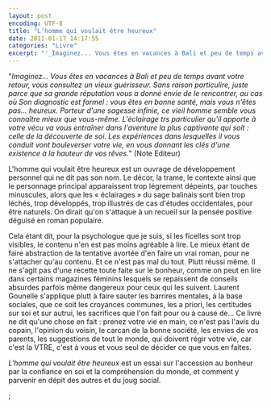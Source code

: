 ```yaml
---
layout: post
encoding: UTF-8
title: "L'homme qui voulait être heureux"
date: 2011-01-17 14:17:55
categories: "Livre"
excerpt: "'_Imaginez... Vous êtes en vacances à Bali et peu de temps avant votre retour, vous consultez un vieux guérisseur. Sans raison particulire, juste parce que sa grande réputation vous a donné envie de le rencontrer, au cas où Son diagnostic est formel : vous êtes en bonne santé, mais vous n'êtes pas... heureux._"
---
```

"_Imaginez... Vous êtes en vacances à Bali et peu de temps avant votre retour, vous consultez un vieux guérisseur. Sans raison particulire, juste parce que sa grande réputation vous a donné envie de le rencontrer, au cas où Son diagnostic est formel : vous êtes en bonne santé, mais vous n'êtes pas... heureux._
_Porteur d'une sagesse infinie, ce vieil homme semble vous connaître mieux que vous-même. L'éclairage trs particulier qu'il apporte à votre vécu va vous entraîner dans l'aventure la plus captivante qui soit : celle de la découverte de soi. Les expériences dans lesquelles il vous conduit vont bouleverser votre vie, en vous donnant les clés d'une existence à la hauteur de vos rêves._" (Note Editeur)

L'homme qui voulait être heureux est un ouvrage de développement personnel qui ne dit pas son nom. Le décor, la trame, le contexte ainsi que le personnage principal apparaissent trop légrement dépeints, par touches minuscules, alors que les « éclairages » du sage balinais sont bien trop léchés, trop développés, trop illustrés de cas d'études occidentales, pour être naturels. On dirait qu'on s'attaque à un recueil sur la pensée positive déguisé en roman populaire.

Cela étant dit, pour la psychologue que je suis, si les ficelles sont trop visibles, le contenu n'en est pas moins agréable à lire. Le mieux étant de faire abstraction de la tentative avortée d'en faire un vrai roman, pour ne s'attacher qu'au contenu. Et ce n'est pas mal du tout. Plutt réussi même. Il ne s'agit pas d'une recette toute faite sur le bonheur, comme on peut en lire dans certains magazines féminins lesquels se repaissent de conseils absurdes parfois même dangereux pour ceux qui les suivent. Laurent Gounelle s'applique plutt à faire sauter les barrires mentales, à la base sociales, que ce soit les croyances communes, les a priori, les certitudes sur soi et sur autrui, les sacrifices que l'on fait pour ou à cause de... Ce livre ne dit qu'une chose en fait : prenez votre vie en main, ce n'est pas l'avis du copain, l'opinion du voisin, le carcan de la bonne société, les envies de vos parents, les suggestions de tout le monde, qui doivent régir votre vie, car c'est la VTRE, c'est à vous et vous seul de décider ce que vous en faites.

_L'homme qui voulait être heureux_ est un essai sur l'accession au bonheur par la confiance en soi et la compréhension du monde, et comment y parvenir en dépit des autres et du joug social.

  ;